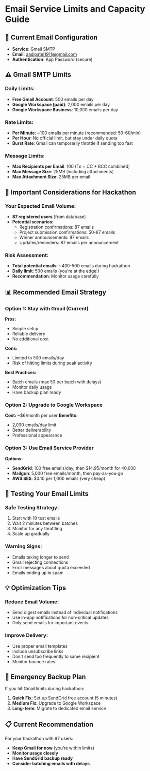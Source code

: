 # Email Service Limits and Capacity Guide

## 📧 Current Email Configuration
- **Service**: Gmail SMTP
- **Email**: aadipatel1911@gmail.com
- **Authentication**: App Password (secure)

## ⚠️ Gmail SMTP Limits

### **Daily Limits:**
- **Free Gmail Account**: 500 emails per day
- **Google Workspace (paid)**: 2,000 emails per day
- **Google Workspace Business**: 10,000 emails per day

### **Rate Limits:**
- **Per Minute**: ~100 emails per minute (recommended: 50-60/min)
- **Per Hour**: No official limit, but stay under daily quota
- **Burst Rate**: Gmail can temporarily throttle if sending too fast

### **Message Limits:**
- **Max Recipients per Email**: 100 (To + CC + BCC combined)
- **Max Message Size**: 25MB (including attachments)
- **Max Attachment Size**: 25MB per email

## 🚨 Important Considerations for Hackathon

### **Your Expected Email Volume:**
- **87 registered users** (from database)
- **Potential scenarios**:
  - Registration confirmations: 87 emails
  - Project submission confirmations: 50-87 emails
  - Winner announcements: 87 emails
  - Updates/reminders: 87 emails per announcement

### **Risk Assessment:**
- **Total potential emails**: ~400-500 emails during hackathon
- **Daily limit**: 500 emails (you're at the edge!)
- **Recommendation**: Monitor usage carefully

## 📊 Recommended Email Strategy

### **Option 1: Stay with Gmail (Current)**
**Pros:**
- Simple setup
- Reliable delivery
- No additional cost

**Cons:**
- Limited to 500 emails/day
- Risk of hitting limits during peak activity

**Best Practices:**
- Batch emails (max 50 per batch with delays)
- Monitor daily usage
- Have backup plan ready

### **Option 2: Upgrade to Google Workspace**
**Cost:** ~$6/month per user
**Benefits:**
- 2,000 emails/day limit
- Better deliverability
- Professional appearance

### **Option 3: Use Email Service Provider**
**Options:**
- **SendGrid**: 100 free emails/day, then $14.95/month for 40,000
- **Mailgun**: 5,000 free emails/month, then pay-as-you-go
- **AWS SES**: $0.10 per 1,000 emails (very cheap)

## 🧪 Testing Your Email Limits

### **Safe Testing Strategy:**
1. Start with 10 test emails
2. Wait 2 minutes between batches
3. Monitor for any throttling
4. Scale up gradually

### **Warning Signs:**
- Emails taking longer to send
- Gmail rejecting connections
- Error messages about quota exceeded
- Emails ending up in spam

## 💡 Optimization Tips

### **Reduce Email Volume:**
- Send digest emails instead of individual notifications
- Use in-app notifications for non-critical updates
- Only send emails for important events

### **Improve Delivery:**
- Use proper email templates
- Include unsubscribe links
- Don't send too frequently to same recipient
- Monitor bounce rates

## 🚀 Emergency Backup Plan

If you hit Gmail limits during hackathon:

1. **Quick Fix**: Set up SendGrid free account (5 minutes)
2. **Medium Fix**: Upgrade to Google Workspace
3. **Long-term**: Migrate to dedicated email service

## 📋 Current Recommendation

For your hackathon with 87 users:
- **Keep Gmail for now** (you're within limits)
- **Monitor usage closely**
- **Have SendGrid backup ready**
- **Consider batching emails with delays**
